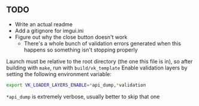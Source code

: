 ## TODO
* Write an actual readme
* Add a gitignore for imgui.ini
* Figure out why the close button doesn't work
    - There's a whole bunch of validation errors generated when this happens so something isn't stopping properly

Launch must be relative to the root directory (the one this file is in), so after building with `make`, run with `build/vk_template`
Enable validation layers by setting the following environment variable:
```sh
export VK_LOADER_LAYERS_ENABLE=*api_dump,*validation
```
`*api_dump` is extremely verbose, usually better to skip that one

